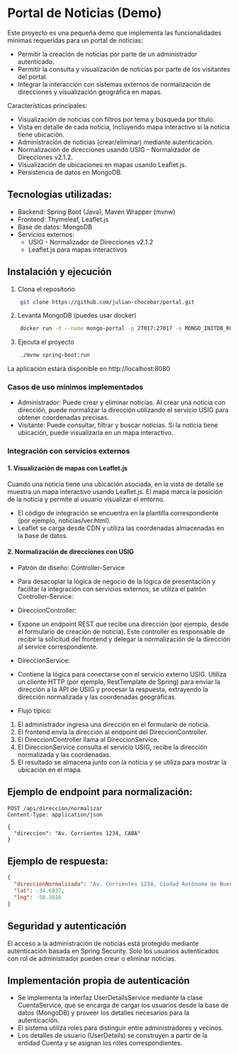 # Portal de Noticias (Demo)

Este proyecto es una pequeña demo que implementa las funcionalidades mínimas requeridas para un portal de noticias:

- Permitir la creación de noticias por parte de un administrador autenticado.
- Permitir la consulta y visualización de noticias por parte de los visitantes del portal.
- Integrar la interacción con sistemas externos de normalización de direcciones y visualización geográfica en mapas.

Características principales:
- Visualización de noticias con filtros por tema y búsqueda por título.
- Vista en detalle de cada noticia, incluyendo mapa interactivo si la noticia tiene ubicación.
- Administración de noticias (crear/eliminar) mediante autenticación.
- Normalización de direcciones usando USIG - Normalizador de Direcciones v2.1.2.
- Visualización de ubicaciones en mapas usando Leaflet.js.
- Persistencia de datos en MongoDB.

## Tecnologías utilizadas:
- Backend: Spring Boot (Java), Maven Wrapper (mvnw)
- Frontend: Thymeleaf, Leaflet.js
- Base de datos: MongoDB
- Servicios externos:
    - USIG - Normalizador de Direcciones v2.1.2
    - Leaflet.js para mapas interactivos

## Instalación y ejecución

1. Clona el repositorio

```bash
    git clone https://github.com/julian-chocobar/portal.git
```

2. Levanta MongoDB (puedes usar docker)
```bash
    docker run -d --name mongo-portal -p 27017:27017 -e MONGO_INITDB_ROOT_USERNAME=admin -e MONGO_INITDB_ROOT_PASSWORD=admin123 mongo
```

3. Ejecuta el proyecto
```bash
    ./mvnw spring-boot:run
```
La aplicación estará disponible en http://localhost:8080

### Casos de uso mínimos implementados
- Administrador: Puede crear y eliminar noticias. Al crear una noticia con dirección, puede normalizar la dirección utilizando el servicio USIG para obtener coordenadas precisas.
- Visitante: Puede consultar, filtrar y buscar noticias. Si la noticia tiene ubicación, puede visualizarla en un mapa interactivo.

### Integración con servicios externos
#### 1. Visualización de mapas con Leaflet.js
Cuando una noticia tiene una ubicación asociada, en la vista de detalle se muestra un mapa interactivo usando Leaflet.js. El mapa marca la posición de la noticia y permite al usuario visualizar el entorno.
- El código de integración se encuentra en la plantilla correspondiente (por ejemplo, noticias/ver.html).
- Leaflet se carga desde CDN y utiliza las coordenadas almacenadas en la base de datos.

#### 2. Normalización de direcciones con USIG
- Patrón de diseño: Controller-Service
- Para desacoplar la lógica de negocio de la lógica de presentación y facilitar la integración con servicios externos, se utiliza el patrón Controller-Service:

- DireccionController:
- Expone un endpoint REST que recibe una dirección (por ejemplo, desde el formulario de creación de noticia). Este controller es responsable de recibir la solicitud del frontend y delegar la normalización de la dirección al service correspondiente.
- DireccionService:
- Contiene la lógica para conectarse con el servicio externo USIG. Utiliza un cliente HTTP (por ejemplo, RestTemplate de Spring) para enviar la dirección a la API de USIG y procesar la respuesta, extrayendo la dirección normalizada y las coordenadas geográficas.
- Flujo típico:
1. El administrador ingresa una dirección en el formulario de noticia.
2. El frontend envía la dirección al endpoint del DireccionController.
3. El DireccionController llama al DireccionService.
4. El DireccionService consulta el servicio USIG, recibe la dirección normalizada y las coordenadas.
5. El resultado se almacena junto con la noticia y se utiliza para mostrar la ubicación en el mapa.

## Ejemplo de endpoint para normalización:
```http
POST /api/direccion/normalizar
Content-Type: application/json

{
  "direccion": "Av. Corrientes 1234, CABA"
}
```

## Ejemplo de respuesta:
```json
{
  "direccionNormalizada": "Av. Corrientes 1234, Ciudad Autónoma de Buenos Aires",
  "lat": -34.6037,
  "lng": -58.3816
}
```

## Seguridad y autenticación
El acceso a la administración de noticias está protegido mediante autenticación basada en Spring Security. Solo los usuarios autenticados con rol de administrador pueden crear o eliminar noticias.

## Implementación propia de autenticación
- Se implementa la interfaz UserDetailsService mediante la clase CuentaService, que se encarga de cargar los usuarios desde la base de datos (MongoDB) y proveer los detalles necesarios para la autenticación.
- El sistema utiliza roles para distinguir entre administradores y vecinos.
- Los detalles de usuario (UserDetails) se construyen a partir de la entidad Cuenta y se asignan los roles correspondientes.

